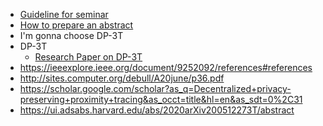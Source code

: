 - [Guideline for seminar](file:///C:/Other%20Stuff/Study%20Materials/Semester%206/Seminar%20Final%20Year/Seminar%20Guidelines.pdf)
- [How to prepare an abstract](file:///C:/Other%20Stuff/Study%20Materials/Semester%206/Seminar%20Final%20Year/How%20to%20prepare%20abstract%20for%20seminar.pdf)
- I'm gonna choose DP-3T
- DP-3T
	- [Research Paper on DP-3T](https://arxiv.org/abs/2005.12273)
- https://ieeexplore.ieee.org/document/9252092/references#references
- http://sites.computer.org/debull/A20june/p36.pdf
- https://scholar.google.com/scholar?as_q=Decentralized+privacy-preserving+proximity+tracing&as_occt=title&hl=en&as_sdt=0%2C31
- https://ui.adsabs.harvard.edu/abs/2020arXiv200512273T/abstract